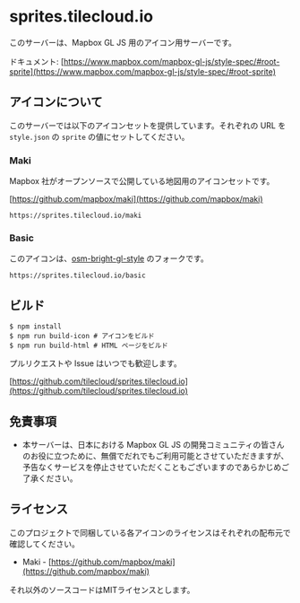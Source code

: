 # sprites.tilecloud.io

このサーバーは、Mapbox GL JS 用のアイコン用サーバーです。

ドキュメント: [https://www.mapbox.com/mapbox-gl-js/style-spec/#root-sprite](https://www.mapbox.com/mapbox-gl-js/style-spec/#root-sprite)

## アイコンについて

このサーバーでは以下のアイコンセットを提供しています。それぞれの URL を `style.json` の `sprite` の値にセットしてください。

### Maki

Mapbox 社がオープンソースで公開している地図用のアイコンセットです。

[https://github.com/mapbox/maki](https://github.com/mapbox/maki)

```
https://sprites.tilecloud.io/maki
```

### Basic

このアイコンは、[osm-bright-gl-style](https://github.com/openmaptiles/osm-bright-gl-style) のフォークです。

```
https://sprites.tilecloud.io/basic
```

## ビルド

```
$ npm install
$ npm run build-icon # アイコンをビルド
$ npm run build-html # HTML ページをビルド
```

プルリクエストや Issue はいつでも歓迎します。

[https://github.com/tilecloud/sprites.tilecloud.io](https://github.com/tilecloud/sprites.tilecloud.io)

## 免責事項

* 本サーバーは、日本における Mapbox GL JS の開発コミュニティの皆さんのお役に立つために、無償でだれでもご利用可能とさせていただきますが、予告なくサービスを停止させていただくこともございますのであらかじめご了承ください。

## ライセンス

このプロジェクトで同梱している各アイコンのライセンスはそれぞれの配布元で確認してください。

* Maki - [https://github.com/mapbox/maki](https://github.com/mapbox/maki)

それ以外のソースコードはMITライセンスとします。
